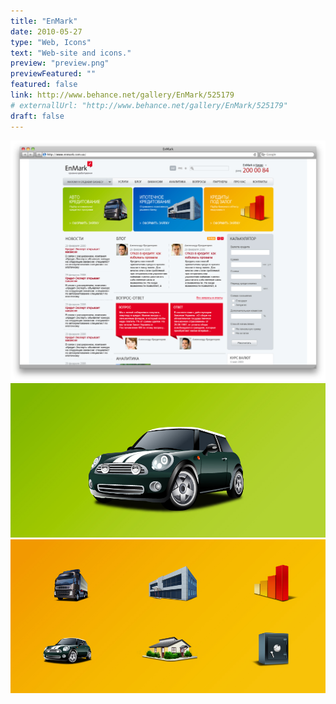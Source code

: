 ```yaml
---
title: "EnMark"
date: 2010-05-27
type: "Web, Icons"
text: "Web-site and icons."
preview: "preview.png"
previewFeatured: ""
featured: false
link: http://www.behance.net/gallery/EnMark/525179
# externallUrl: "http://www.behance.net/gallery/EnMark/525179"
draft: false
---
```


![](1.png)
![](2.jpg)
![](3.jpg)
